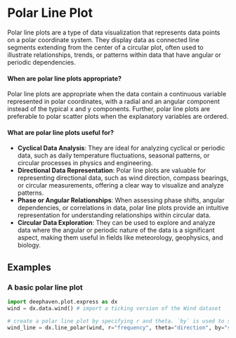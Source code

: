 # Polar Line Plot

Polar line plots are a type of data visualization that represents data points on a polar coordinate system. They display data as connected line segments extending from the center of a circular plot, often used to illustrate relationships, trends, or patterns within data that have angular or periodic dependencies.

#### When are polar line plots appropriate?

Polar line plots are appropriate when the data contain a continuous variable represented in polar coordinates, with a radial and an angular component instead of the typical x and y components. Further, polar line plots are preferable to polar scatter plots when the explanatory variables are ordered.

#### What are polar line plots useful for?

- **Cyclical Data Analysis**: They are ideal for analyzing cyclical or periodic data, such as daily temperature fluctuations, seasonal patterns, or circular processes in physics and engineering.
- **Directional Data Representation**: Polar line plots are valuable for representing directional data, such as wind direction, compass bearings, or circular measurements, offering a clear way to visualize and analyze patterns.
- **Phase or Angular Relationships**: When assessing phase shifts, angular dependencies, or correlations in data, polar line plots provide an intuitive representation for understanding relationships within circular data.
- **Circular Data Exploration**: They can be used to explore and analyze data where the angular or periodic nature of the data is a significant aspect, making them useful in fields like meteorology, geophysics, and biology.

## Examples

### A basic polar line plot

```python order=wind_line,wind
import deephaven.plot.express as dx
wind = dx.data.wind() # import a ticking version of the Wind dataset

# create a polar line plot by specifying r and theta. `by` is used to separate data by groups
wind_line = dx.line_polar(wind, r="frequency", theta="direction", by="strength")
```